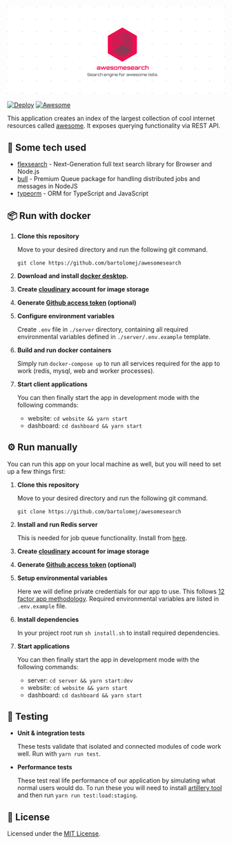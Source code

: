 ![](./assets/banner.png)

[![Deploy](https://www.herokucdn.com/deploy/button.png)](https://heroku.com/deploy)
[![Awesome](https://awesome.re/badge-flat2.svg)](https://awesome.re)
<br>

This application creates an index of the largest collection of cool internet resources called [awesome](https://awesome.com/sindresorhus/awesome). 
It exposes querying functionality via REST API.


## 💜 Some tech used

- [flexsearch](https://github.com/nextapps-de/flexsearch) - Next-Generation full text search library for Browser and Node.js
- [bull](https://github.com/OptimalBits/bull) - Premium Queue package for handling distributed jobs and messages in NodeJS
- [typeorm](https://typeorm.io/) - ORM for TypeScript and JavaScript

## 📦️ Run with docker

1. **Clone this repository**

    Move to your desired directory and run the following git command.

    ```shell
    git clone https://github.com/bartolomej/awesomesearch
    ```

2. **Download and install [docker desktop](https://www.docker.com/get-started).**

3. **Create [cloudinary](https://cloudinary.com/) account for image storage**

4. **Generate [Github access token](https://docs.github.com/en/github/authenticating-to-github/creating-a-personal-access-token) (optional)**

5. **Configure environment variables**

    Create `.env` file in `./server` directory, containing all required environmental variables defined in `./server/.env.example` template.

6. **Build and run docker containers**

    Simply run `docker-compose up` to run all services required for the app to work (redis, mysql, web and worker processes).

7. **Start client applications**

    You can then finally start the app in development mode with the following commands:
     - website: `cd website && yarn start`
     - dashboard: `cd dashboard && yarn start`
    
## ⚙️ Run manually

You can run this app on your local machine as well, but you will need to set up a few things first:

1. **Clone this repository**

    Move to your desired directory and run the following git command.

    ```shell
    git clone https://github.com/bartolomej/awesomesearch
    ```
    
2. **Install and run Redis server**

    This is needed for job queue functionality. Install from [here](https://redis.io/).

3. **Create [cloudinary](https://cloudinary.com/) account for image storage**

4. **Generate [Github access token](https://docs.github.com/en/github/authenticating-to-github/creating-a-personal-access-token) (optional)**

5. **Setup environmental variables**

    Here we will define private credentials for our app to use. This follows [12 factor app methodology](https://12factor.net/config).
    Required environmental variables are listed in `.env.example` file.
    
6. **Install dependencies**

    In your project root run `sh install.sh` to install required dependencies.
    
7. **Start applications**

    You can then finally start the app in development mode with the following commands:
     - server: `cd server && yarn start:dev`
     - website: `cd website && yarn start`
     - dashboard: `cd dashboard && yarn start`
    

## 🔨 Testing

- **Unit & integration tests**

    These tests validate that isolated and connected modules of code work well. Run with `yarn run test`.

- **Performance tests**

    These test real life performance of our application by simulating what normal users would do.
    To run these you will need to install [artillery tool](https://artillery.io/) and then run `yarn run test:load:staging`.


## :memo: License

Licensed under the [MIT License](./LICENSE).
